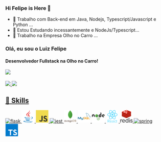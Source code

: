 
### Hi Felipe is Here 👋

- 🔭 Trabalho com Back-end em Java, Nodejs, Typescript/Javascript e Python ...
- 🌱 Estou Estudando incessantemente e NodeJs/Typescript...
- 👯 Trabalho na Empresa Olho no Carro ...


<div>
  
  ### Olá, eu sou o Luiz Felipe
  
  #### Desenvolvedor Fullstack na Olho no Carro!

</div>

<div>
<a href="https://www.linkedin.com/in/felipe-lipee/" >
<img height="24px" src="https://img.shields.io/badge/-LinkedIn-%230077B5?style=for-the-badge&logo=linkedin&logoColor=white" />
</a>
</div>

<br />

<div>
  <a href="https://github.com/LiiPeee">
  <img height="190em" src="https://github-readme-stats.vercel.app/api?username=LiiPeee&show_icons=true&theme=dracula&include_all_commits=true&count_private=true" />
  <img height="190em" src="https://github-readme-stats.vercel.app/api/top-langs/?username=LiiPeee&layout=compact&langs_count=7&theme=dark" />
</div>
  
## 🚀 Skills
<p align="left"> <a href="https://flask.palletsprojects.com/" target="_blank" rel="noreferrer"> <img src="https://www.vectorlogo.zone/logos/pocoo_flask/pocoo_flask-icon.svg" alt="flask" width="40" height="40"/> </a> <a href="https://www.java.com" target="_blank" rel="noreferrer"> <img src="https://raw.githubusercontent.com/devicons/devicon/master/icons/java/java-original.svg" alt="java" width="40" height="40"/> </a> <a href="https://developer.mozilla.org/en-US/docs/Web/JavaScript" target="_blank" rel="noreferrer"> <img src="https://raw.githubusercontent.com/devicons/devicon/master/icons/javascript/javascript-original.svg" alt="javascript" width="40" height="40"/> </a> <a href="https://jestjs.io" target="_blank" rel="noreferrer"> <img src="https://www.vectorlogo.zone/logos/jestjsio/jestjsio-icon.svg" alt="jest" width="40" height="40"/> </a> <a href="https://www.mongodb.com/" target="_blank" rel="noreferrer"> <img src="https://raw.githubusercontent.com/devicons/devicon/master/icons/mongodb/mongodb-original-wordmark.svg" alt="mongodb" width="40" height="40"/> </a> <a href="https://www.mysql.com/" target="_blank" rel="noreferrer"> <img src="https://raw.githubusercontent.com/devicons/devicon/master/icons/mysql/mysql-original-wordmark.svg" alt="mysql" width="40" height="40"/> </a> <a href="https://nodejs.org" target="_blank" rel="noreferrer"> <img src="https://raw.githubusercontent.com/devicons/devicon/master/icons/nodejs/nodejs-original-wordmark.svg" alt="nodejs" width="40" height="40"/> </a> <a href="https://reactjs.org/" target="_blank" rel="noreferrer"> <img src="https://raw.githubusercontent.com/devicons/devicon/master/icons/react/react-original-wordmark.svg" alt="react" width="40" height="40"/> </a> <a href="https://redis.io" target="_blank" rel="noreferrer"> <img src="https://raw.githubusercontent.com/devicons/devicon/master/icons/redis/redis-original-wordmark.svg" alt="redis" width="40" height="40"/> </a> <a href="https://spring.io/" target="_blank" rel="noreferrer"> <img src="https://www.vectorlogo.zone/logos/springio/springio-icon.svg" alt="spring" width="40" height="40"/> </a> <a href="https://www.typescriptlang.org/" target="_blank" rel="noreferrer"> <img src="https://raw.githubusercontent.com/devicons/devicon/master/icons/typescript/typescript-original.svg" alt="typescript" width="40" height="40"/> </a> </p>


  
 
